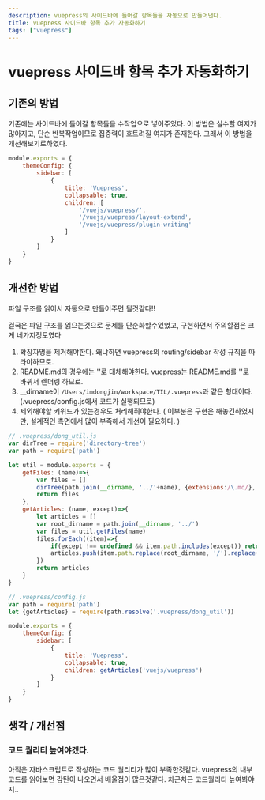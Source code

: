 ```yaml
---
description: vuepress의 사이드바에 들어갈 항목들을 자동으로 만들어낸다.
title: vuepress 사이드바 항목 추가 자동화하기
tags: ["vuepress"]
---
```

# vuepress 사이드바 항목 추가 자동화하기

## 기존의 방법

기존에는 사이드바에 들어갈 항목들을 수작업으로 넣어주었다. 이 방법은 실수할 여지가 많아지고, 단순 반복작업이므로 집중력이 흐트려질 여지가 존재한다.
그래서 이 방법을 개선해보기로하였다.

```js
module.exports = {
    themeConfig: {
        sidebar: [
            {
                title: 'Vuepress',
                collapsable: true,
                children: [
                    '/vuejs/vuepress/',
                    '/vuejs/vuepress/layout-extend',
                    '/vuejs/vuepress/plugin-writing'
                ]
            }
        ]
    }
}
```

## 개선한 방법

파일 구조를 읽어서 자동으로 만들어주면 될것같다!!

결국은 파일 구조를 읽으는것으로 문제를 단순화할수있었고, 구현하면서 주의할점은 크게 네가지정도였다

1. 확장자명을 제거해야한다. 왜냐하면 vuepress의 routing/sidebar 작성 규칙을 따라야하므로.
2. README.md의 경우에는 ''로 대체해야한다. vuepress는 README.md를 ''로 바꿔서 렌더링 하므로.
3. __dirname이 `/Users/imdongjin/workspace/TIL/.vuepress`과 같은 형태이다. (.vuepress/config.js에서 코드가 실행되므로)
4. 제외해야할 키워드가 있는경우도 처리해줘야한다. ( 이부분은 구현은 해놓긴하였지만, 설계적인 측면에서 많이 부족해서 개선이 필요하다. )

```js
// .vuepress/dong_util.js
var dirTree = require('directory-tree')
var path = require('path')

let util = module.exports = {
    getFiles: (name)=>{
        var files = []
        dirTree(path.join(__dirname, '../'+name), {extensions:/\.md/}, (item, PATH) => files.push(item));
        return files
    },
    getArticles: (name, except)=>{
        let articles = []
        var root_dirname = path.join(__dirname, '../')
        var files = util.getFiles(name)
        files.forEach((item)=>{
            if(except !== undefined && item.path.includes(except)) return
            articles.push(item.path.replace(root_dirname, '/').replace('.md', '').replace('README', ''));
        })
        return articles
    }
}
```

```js
// .vuepress/config.js
var path = require('path')
let {getArticles} = require(path.resolve('.vuepress/dong_util'))

module.exports = {
    themeConfig: {
        sidebar: [
            {
                title: 'Vuepress',
                collapsable: true,
                children: getArticles('vuejs/vuepress')
            }
        ]
    }
}
```

## 생각 / 개선점

### 코드 퀄리티 높여야겠다.

아직은 자바스크립트로 작성하는 코드 퀄리티가 많이 부족한것같다. vuepress의 내부코드를 읽어보면 감탄이 나오면서 배울점이 많은것같다.
차근차근 코드퀄리티 높여봐야지..
